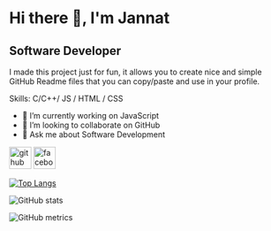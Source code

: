 # Hi there 👋, I'm Jannat
## Software Developer


I made this project just for fun, it allows you to create nice and simple GitHub Readme files that you can copy/paste and use in your profile.

Skills: C/C++/ JS / HTML / CSS

- 🔭 I’m currently working on JavaScript 
- 👯 I’m looking to collaborate on GitHub 
- 💬 Ask me about Software Development 


[<img src='https://cdn.jsdelivr.net/npm/simple-icons@3.0.1/icons/github.svg' alt='github' height='40'>](https://github.com/Jannat1937)  [<img src='https://cdn.jsdelivr.net/npm/simple-icons@3.0.1/icons/facebook.svg' alt='facebook' height='40'>](https://www.facebook.com/https://www.facebook.com/Jannat1025)  

[![Top Langs](https://github-readme-stats.vercel.app/api/top-langs/?username=Jannat1937)](https://github.com/anuraghazra/github-readme-stats)

![GitHub stats](https://github-readme-stats.vercel.app/api?username=Jannat1937&show_icons=true&count_private=true)  

![GitHub metrics](https://metrics.lecoq.io/Jannat1937)  

